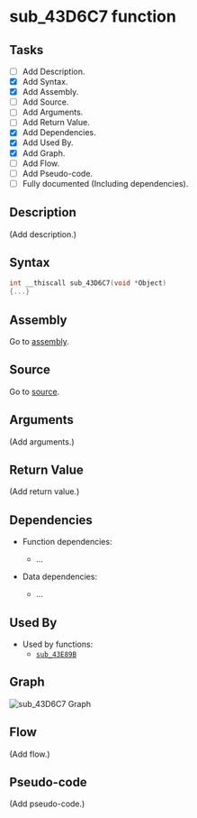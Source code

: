 # sub_43D6C7 function

## Tasks

- [ ] Add Description.
- [X] Add Syntax.
- [X] Add Assembly.
- [ ] Add Source.
- [ ] Add Arguments.
- [ ] Add Return Value.
- [X] Add Dependencies.
- [X] Add Used By.
- [X] Add Graph.
- [ ] Add Flow.
- [ ] Add Pseudo-code.
- [ ] Fully documented (Including dependencies).

## Description

(Add description.)

## Syntax

```c
int __thiscall sub_43D6C7(void *Object)
{...}
```

## Assembly

Go to [assembly](../asm/sub_43D6C7.asm).

## Source

Go to [source](../cc/sub_43D6C7.cc).

## Arguments

(Add arguments.)

## Return Value

(Add return value.)

## Dependencies

* Function dependencies:
  * ...


* Data dependencies:
  * ...

## Used By

* Used by functions:
  * [`sub_43E89B`](../md/sub_43E89B.md)

## Graph

![sub_43D6C7 Graph](../svg/sub_43D6C7.svg "sub_43D6C7 Graph")

## Flow

(Add flow.)

## Pseudo-code

(Add pseudo-code.)
